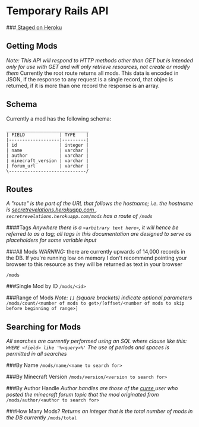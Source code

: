 Temporary Rails API
===================
###[ Staged on Heroku ]( secretrevelations.herokuapp.com )

Getting Mods
------------
_Note: This API will respond to HTTP methods other than GET but is intended only for use with GET and will only retrieve resources, not create or modify them_
Currently the root route returns all mods. This data is encoded in JSON, if the response to any request is a single record, that objec is returned, if it is more than one record the response is an array.

Schema
------
Currently a mod has the following schema:

    _______________________________
    | FIELD             | TYPE    |
    |-------------------|---------|
    | id                | integer |
    | name              | varchar |
    | author            | varchar |
    | minecraft_version | varchar |
    | forum_url         | varchar |
    \-----------------------------/

Routes
------
_A "route" is the part of the URL that follows the hostname; i.e. the hostname is [ secretrevelations.herokuapp.com ]( secretrevelations.herokuapp.com ), `secretrevelations.herokuapp.com/mods` has a route of `/mods`_

####Tags
_Anywhere there is a `<arbitrary text here>`, it will hence be referred to as a tag; all tags in this documentation are designed to serve as placeholders for some variable input_

###All Mods
*WARNING:* there are currently upwards of 14,000 records in the DB. If you're running low on memory I don't recommend pointing your browser to this resource as they will be returned as text in your browser

`/mods`

###Single Mod by ID
`/mods/<id>`

###Range of Mods
_Note: `[]` (square brackets) indicate optional parameters_
`/mods/count/<number of mods to get>/[offset/<number of mods to skip before beginning of range>]`

Searching for Mods
------------------
_All searches are currently performed using an SQL where clause like this: `WHERE <field> like '%<query>%'`_
_The use of periods and spaces is permitted in all searches_

###By Name
`/mods/name/<name to search for>`

###By Minecraft Version
`/mods/version/<version to search for>`

###By Author Handle
_Author handles are those of the [ curse ]( http://www.curse.com/ ) user who posted the minecraft forum topic that the mod originated from_
`/mods/author/<author to search for>`

###How Many Mods?
_Returns an integer that is the total number of mods in the DB currently_
`/mods/total`
